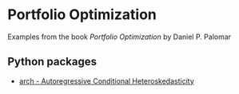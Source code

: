 Portfolio Optimization 
======================
Examples from the book *Portfolio Optimization* by Daniel P. Palomar

## Python packages
* [arch - Autoregressive Conditional Heteroskedasticity](https://github.com/bashtage/arch/)